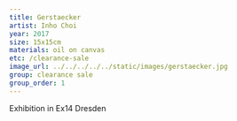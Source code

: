 ```yaml
---
title: Gerstaecker
artist: Inho Choi
year: 2017
size: 15x15cm
materials: oil on canvas
etc: /clearance-sale
image_url: ../../../../../static/images/gerstaecker.jpg
group: clearance sale
group_order: 1
---
```


Exhibition in Ex14 Dresden
